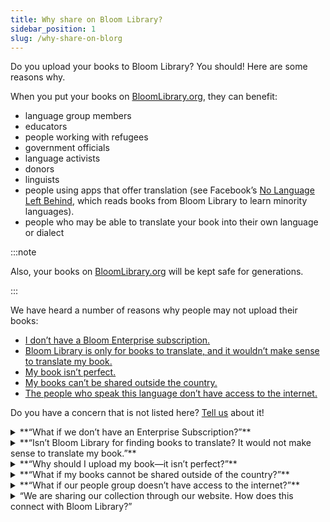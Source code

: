 ```yaml
---
title: Why share on Bloom Library?
sidebar_position: 1
slug: /why-share-on-blorg
---
```




Do you upload your books to Bloom Library? You should! Here are some reasons why.


When you put your books on [BloomLibrary.org](http://bloomlibrary.org/), they can benefit:

- language group members
- educators
- people working with refugees
- government officials
- language activists
- donors
- linguists
- people using apps that offer translation (see Facebook’s [No Language Left Behind](https://ai.meta.com/research/no-language-left-behind/), which reads books from Bloom Library to learn minority languages).
- people who may be able to translate your book into their own language or dialect

:::note

Also, your books on [BloomLibrary.org](http://bloomlibrary.org/) will be kept safe for generations.

:::




We have heard a number of reasons why people may not upload their books:

- [I don’t have a Bloom Enterprise subscription.](/why-share-on-blorg#3d8d00b647c048f0878b3b3ab1695d99)
- [Bloom Library is only for books to translate, and it wouldn’t make sense to translate my book.](/why-share-on-blorg#0d3bc375478c40f28f79f923ea6f9304)
- [My book isn’t perfect.](/why-share-on-blorg#93ce579318244ad88bca648e09086cab)
- [My books can’t be shared outside the country.](/why-share-on-blorg#4d3bffa070ec42c78f373dcffce986fc)
- [The people who speak this language don’t have access to the internet.](/why-share-on-blorg#0d9ef48328db4575a3922ca075cd12f8)

Do you have a concern that is not listed here? [Tell us](mailto:issues@bloomlibrary.org) about it!

<details>
<summary>**“What if we don’t have an Enterprise Subscription?”**</summary>

You don’t need a subscription to upload your books to Bloom Library. Anyone can create a free account and upload their books.


</details>

<details>
<summary>**“Isn’t Bloom Library for finding books to translate? It would not make sense to translate my book.”**</summary>

Even though Bloom Library is an excellent source of books that can be translated and re-published, the library is _primarily_ a place where readers, educators, and local-language advocates can find vernacular materials in specific languages.


</details>

<details>
<summary>**“Why should I upload my book—it isn’t perfect?”**</summary>

It’s fine to share books that you might improve in the future. Consider putting a note in the book summary alerting users that more work is planned. You might even want to give them a way to contact you for feedback. Then, as you progress, Bloom makes it easy to upload an updated version.


If the book isn’t ready for the public, it can still be great to put the book where you can get feedback while keeping it from being seen by the public. By marking your book as a "[draft](/draft-books#d647347fb5b54acfa2e7aa7e12fec8ce)," you can keep it private—accessible only to you and the trusted individuals you share the link with. This allows you to maintain complete control over your book and decide when it's ready for the world to see.


</details>

<details>
<summary>**“What if my books cannot be shared outside of the country?”**</summary>

There is a way to tell BloomLibrary.org to restrict the reading and downloading of books to a single country. [Contact us](mailto:issues@bloomlibrary.org) for help with that.


</details>

<details>
<summary>**“What if our people group doesn’t have access to the internet?”**</summary>

You can be confident that no matter how remote a language community is, they will eventually get internet access. This may be the local people, the diaspora, or even their descendants. If the books are only on paper or your personal hard drive, your books will disappear. Instead, we encourage you to put them in the Bloom Library. SIL and other organizations will keep them accessible now and for future generations. And your book on Bloom Library can still do a lot of good in the world, even while waiting for your language group to get regular, inexpensive access to the internet:

- Your book may be an inspiration to the broader literature production community.
- In NGO contexts, the government may appreciate seeing that you produce helpful materials.
- If this book production project is supported by donors, putting your books in the Bloom Library will help them understand what their donations are making happen.
- Once a book is available on Bloom Library, it is also shared with the Bloom Reader app, where it can be read and shared offline.

</details>

<details>
<summary>“We are sharing our collection through our website. How does this connect with Bloom Library?”</summary>

One option is to publish separately to both places, but there is an alternative that takes less effort while providing a better user experience.


You can _embed_ your [BloomLibrary.org](http://bloomlibrary.org/) collection on your website. Then as you publish to BloomLibrary.org from Bloom, books will automatically appear in the context of your site, where they can be read online, downloaded as a PDF or eBook, etc.


A third option is to embed individual books on your website. For an example, see Chetana Trust’s [online library](https://chetana.org.in/armonlinelibrary) of books for children with disabilities.


</details>

